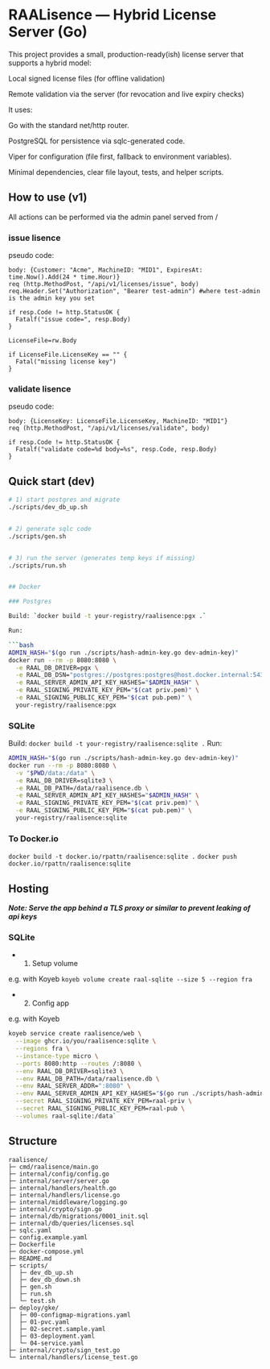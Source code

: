 # RAALisence — Hybrid License Server (Go)

This project provides a small, production-ready(ish) license server that supports a hybrid model:

Local signed license files (for offline validation)

Remote validation via the server (for revocation and live expiry checks)

It uses:

Go with the standard net/http router.

PostgreSQL for persistence via sqlc-generated code.

Viper for configuration (file first, fallback to environment variables).

Minimal dependencies, clear file layout, tests, and helper scripts.

## How to use (v1)

All actions can be performed via the admin panel served from /

### issue lisence
pseudo code:

```
body: {Customer: "Acme", MachineID: "MID1", ExpiresAt: time.Now().Add(24 * time.Hour)}
req (http.MethodPost, "/api/v1/licenses/issue", body)
req.Header.Set("Authorization", "Bearer test-admin") #where test-admin is the admin key you set

if resp.Code != http.StatusOK {
  Fatalf("issue code=", resp.Body)
}

LicenseFile=rw.Body

if LicenseFile.LicenseKey == "" {
  Fatal("missing license key")
}
```

### validate lisence
pseudo code:

```
body: {LicenseKey: LicenseFile.LicenseKey, MachineID: "MID1"}
req (http.MethodPost, "/api/v1/licenses/validate", body)

if resp.Code != http.StatusOK {
  Fatalf("validate code=%d body=%s", resp.Code, resp.Body)
}
```


## Quick start (dev)


```bash
# 1) start postgres and migrate
./scripts/dev_db_up.sh


# 2) generate sqlc code
./scripts/gen.sh


# 3) run the server (generates temp keys if missing)
./scripts/run.sh


## Docker 

### Postgres

Build: `docker build -t your-registry/raalisence:pgx .`

Run:

```bash
ADMIN_HASH="$(go run ./scripts/hash-admin-key.go dev-admin-key)"
docker run --rm -p 8080:8080 \
  -e RAAL_DB_DRIVER=pgx \
  -e RAAL_DB_DSN="postgres://postgres:postgres@host.docker.internal:5432/raalisence?sslmode=disable" \
  -e RAAL_SERVER_ADMIN_API_KEY_HASHES="$ADMIN_HASH" \
  -e RAAL_SIGNING_PRIVATE_KEY_PEM="$(cat priv.pem)" \
  -e RAAL_SIGNING_PUBLIC_KEY_PEM="$(cat pub.pem)" \
  your-registry/raalisence:pgx
```


### SQLite

Build: `docker build -t your-registry/raalisence:sqlite .`
Run:

```bash
ADMIN_HASH="$(go run ./scripts/hash-admin-key.go dev-admin-key)"
docker run --rm -p 8080:8080 \
  -v "$PWD/data:/data" \
  -e RAAL_DB_DRIVER=sqlite3 \
  -e RAAL_DB_PATH=/data/raalisence.db \
  -e RAAL_SERVER_ADMIN_API_KEY_HASHES="$ADMIN_HASH" \
  -e RAAL_SIGNING_PRIVATE_KEY_PEM="$(cat priv.pem)" \
  -e RAAL_SIGNING_PUBLIC_KEY_PEM="$(cat pub.pem)" \
  your-registry/raalisence:sqlite
```


### To Docker.io

`docker build -t docker.io/rpattn/raalisence:sqlite .`
`docker push docker.io/rpattn/raalisence:sqlite`

## Hosting

***Note: Serve the app behind a TLS proxy or similar to prevent leaking of api keys***

### SQLite 

- 1) Setup volume

e.g. with Koyeb `koyeb volume create raal-sqlite --size 5 --region fra`

- 2) Config app

e.g. with Koyeb 
```bash
koyeb service create raalisence/web \
  --image ghcr.io/you/raalisence:sqlite \
  --regions fra \
  --instance-type micro \
  --ports 8080:http --routes /:8080 \
  --env RAAL_DB_DRIVER=sqlite3 \
  --env RAAL_DB_PATH=/data/raalisence.db \
  --env RAAL_SERVER_ADDR=":8080" \
  --env RAAL_SERVER_ADMIN_API_KEY_HASHES="$(go run ./scripts/hash-admin-key.go change-me)" \
  --secret RAAL_SIGNING_PRIVATE_KEY_PEM=raal-priv \
  --secret RAAL_SIGNING_PUBLIC_KEY_PEM=raal-pub \
  --volumes raal-sqlite:/data`
```

## Structure 

```
raalisence/
├─ cmd/raalisence/main.go
├─ internal/config/config.go
├─ internal/server/server.go
├─ internal/handlers/health.go
├─ internal/handlers/license.go
├─ internal/middleware/logging.go
├─ internal/crypto/sign.go
├─ internal/db/migrations/0001_init.sql
├─ internal/db/queries/licenses.sql
├─ sqlc.yaml
├─ config.example.yaml
├─ Dockerfile
├─ docker-compose.yml
├─ README.md
├─ scripts/
│  ├─ dev_db_up.sh
│  ├─ dev_db_down.sh
│  ├─ gen.sh
│  ├─ run.sh
│  └─ test.sh
├─ deploy/gke/
│  ├─ 00-configmap-migrations.yaml
│  ├─ 01-pvc.yaml
│  ├─ 02-secret.sample.yaml
│  ├─ 03-deployment.yaml
│  └─ 04-service.yaml
├─ internal/crypto/sign_test.go
└─ internal/handlers/license_test.go
```
